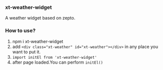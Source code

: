 ### xt-weather-widget
A weather widget based on zepto.

### How to use?
1. npm i xt-weather-widget
2. add ```<div class="xt-weather" id="xt-weather"></div>``` in any place you want to put it.
3. ```import initEl from 'xt-weather-widget'```
4. after page loaded.You can perform ```initEl()```